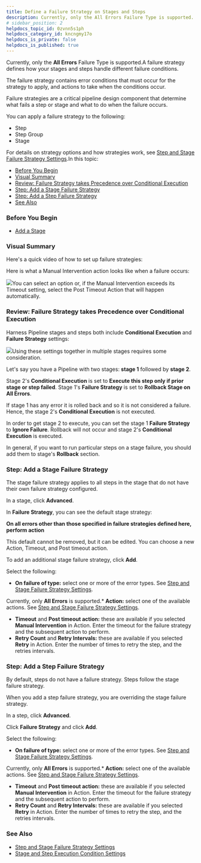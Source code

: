 ```yaml
---
title: Define a Failure Strategy on Stages and Steps
description: Currently, only the All Errors Failure Type is supported. A failure strategy defines how your stages and steps handle different failure conditions. The failure strategy contains error conditions that…
# sidebar_position: 2
helpdocs_topic_id: 0zvnn5s1ph
helpdocs_category_id: kncngmy17o
helpdocs_is_private: false
helpdocs_is_published: true
---
```


Currently, only the **All Errors** Failure Type is supported.A failure strategy defines how your stages and steps handle different failure conditions.

The failure strategy contains error conditions that must occur for the strategy to apply, and actions to take when the conditions occur.

Failure strategies are a critical pipeline design component that determine what fails a step or stage and what to do when the failure occurs.

You can apply a failure strategy to the following:

* Step
* Step Group
* Stage

For details on strategy options and how strategies work, see [Step and Stage Failure Strategy Settings](/article/htrur23poj-step-failure-strategy-settings).In this topic:

* [Before You Begin](https://ngdocs.harness.io/article/0zvnn5s1ph-define-a-failure-strategy-on-stages-and-steps#before_you_begin)
* [Visual Summary](https://ngdocs.harness.io/article/0zvnn5s1ph-define-a-failure-strategy-on-stages-and-steps#visual_summary)
* [Review: Failure Strategy takes Precedence over Conditional Execution](#review_failure_strategy_takes_precedence_over_conditional_execution)
* [Step: Add a Stage Failure Strategy](https://ngdocs.harness.io/article/0zvnn5s1ph-define-a-failure-strategy-on-stages-and-steps#step_add_a_stage_failure_strategy)
* [Step: Add a Step Failure Strategy](https://ngdocs.harness.io/article/0zvnn5s1ph-define-a-failure-strategy-on-stages-and-steps#step_add_a_step_failure_strategy)
* [See Also](https://ngdocs.harness.io/article/0zvnn5s1ph-define-a-failure-strategy-on-stages-and-steps#see_also)

### Before You Begin

* [Add a Stage](/article/2chyf1acil-add-a-stage)

### Visual Summary

Here's a quick video of how to set up failure strategies:

Here is what a Manual Intervention action looks like when a failure occurs:

![](https://files.helpdocs.io/i5nl071jo5/articles/0zvnn5s1ph/1622583869478/image.png)You can select an option or, if the Manual Intervention exceeds its Timeout setting, select the Post Timeout Action that will happen automatically.

### Review: Failure Strategy takes Precedence over Conditional Execution

Harness Pipeline stages and steps both include **Conditional Execution** and **Failure Strategy** settings:

![](https://files.helpdocs.io/i5nl071jo5/articles/i36ibenkq2/1642460921687/clean-shot-2022-01-17-at-15-08-32.png)Using these settings together in multiple stages requires some consideration.

Let's say you have a Pipeline with two stages: **stage 1** followed by **stage 2**. 

Stage 2's **Conditional Execution** is set to **Execute this step only if prior stage or step failed**. Stage 1's **Failure Strategy** is set to **Rollback Stage on All Errors**.

If stage 1 has any error it is rolled back and so it is not considered a failure. Hence, the stage 2's **Conditional Execution** is not executed.

In order to get stage 2 to execute, you can set the stage 1 **Failure Strategy** to **Ignore Failure**. Rollback will not occur and stage 2's **Conditional Execution** is executed.

In general, if you want to run particular steps on a stage failure, you should add them to stage's **Rollback** section.

### Step: Add a Stage Failure Strategy

The stage failure strategy applies to all steps in the stage that do not have their own failure strategy configured.

In a stage, click **Advanced**.

In **Failure Strategy**, you can see the default stage strategy:

**On all errors other than those specified in failure strategies defined here, perform action**

This default cannot be removed, but it can be edited. You can choose a new Action, Timeout, and Post timeout action.

To add an additional stage failure strategy, click **Add**.

Select the following:

* **On failure of type:** select one or more of the error types. See [Step and Stage Failure Strategy Settings](/article/htrur23poj-step-failure-strategy-settings).

Currently, only **All Errors** is supported.* **Action:** select one of the available actions. See [Step and Stage Failure Strategy Settings](/article/htrur23poj-step-failure-strategy-settings).
* **Timeout** and **Post timeout action:** these are available if you selected **Manual Intervention** in Action. Enter the timeout for the failure strategy and the subsequent action to perform.
* **Retry Count** and **Retry Intervals:** these are available if you selected **Retry** in Action. Enter the number of times to retry the step, and the retries intervals.

### Step: Add a Step Failure Strategy

By default, steps do not have a failure strategy. Steps follow the stage failure strategy.

When you add a step failure strategy, you are overriding the stage failure strategy.

In a step, click **Advanced**.

Click **Failure Strategy** and click **Add**.

Select the following:

* **On failure of type:** select one or more of the error types. See [Step and Stage Failure Strategy Settings](/article/htrur23poj-step-failure-strategy-settings).

Currently, only **All Errors** is supported.* **Action:** select one of the available actions. See [Step and Stage Failure Strategy Settings](/article/htrur23poj-step-failure-strategy-settings).
* **Timeout** and **Post timeout action:** these are available if you selected **Manual Intervention** in Action. Enter the timeout for the failure strategy and the subsequent action to perform.
* **Retry Count** and **Retry Intervals:** these are available if you selected **Retry** in Action. Enter the number of times to retry the step, and the retries intervals.

### See Also

* [Step and Stage Failure Strategy Settings](/article/htrur23poj-step-failure-strategy-settings)
* [Stage and Step Execution Condition Settings](/article/i36ibenkq2-step-skip-condition-settings)

